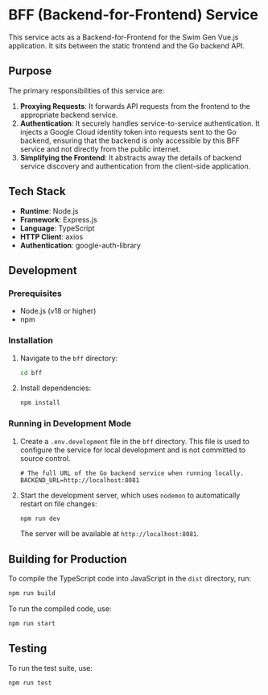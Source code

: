 # BFF (Backend-for-Frontend) Service

This service acts as a Backend-for-Frontend for the Swim Gen Vue.js application. It sits between the static frontend and the Go backend API.

## Purpose

The primary responsibilities of this service are:

1. **Proxying Requests**: It forwards API requests from the frontend to the appropriate backend service.
2. **Authentication**: It securely handles service-to-service authentication. It injects a Google Cloud identity token into requests sent to the Go backend, ensuring that the backend is only accessible by this BFF service and not directly from the public internet.
3. **Simplifying the Frontend**: It abstracts away the details of backend service discovery and authentication from the client-side application.

## Tech Stack

- **Runtime**: Node.js
- **Framework**: Express.js
- **Language**: TypeScript
- **HTTP Client**: axios
- **Authentication**: google-auth-library

## Development

### Prerequisites

- Node.js (v18 or higher)
- npm

### Installation

1. Navigate to the `bff` directory:

    ```bash
    cd bff
    ```

2. Install dependencies:

    ```bash
    npm install
    ```

### Running in Development Mode

1. Create a `.env.development` file in the `bff` directory. This file is used to configure the service for local development and is not committed to source control.

    ```env
    # The full URL of the Go backend service when running locally.
    BACKEND_URL=http://localhost:8081
    ```

2. Start the development server, which uses `nodemon` to automatically restart on file changes:

    ```bash
    npm run dev
    ```

    The server will be available at `http://localhost:8081`.

## Building for Production

To compile the TypeScript code into JavaScript in the `dist` directory, run:

```bash
npm run build
```

To run the compiled code, use:

```bash
npm run start
```

## Testing

To run the test suite, use:

```bash
npm run test
```
